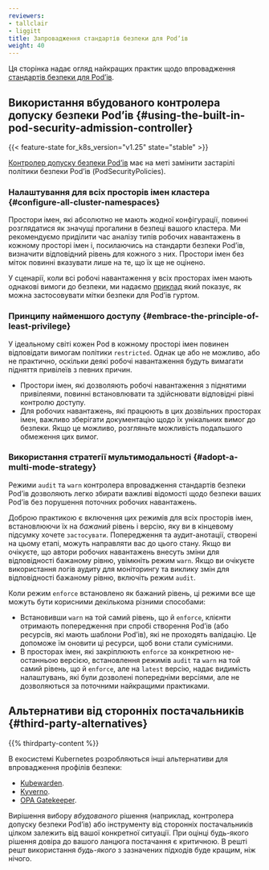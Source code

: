 ```yaml
---
reviewers:
- tallclair
- liggitt
title: Запровадження стандартів безпеки для Podʼів
weight: 40
---
```


<!-- overview -->

Ця сторінка надає огляд найкращих практик щодо впровадження [стандартів безпеки для Podʼів](/docs/concepts/security/pod-security-standards).

<!-- body -->

## Використання вбудованого контролера допуску безпеки Podʼів {#using-the-built-in-pod-security-admission-controller}

{{< feature-state for_k8s_version="v1.25" state="stable" >}}

[Контролер допуску безпеки Podʼів](/docs/reference/access-authn-authz/admission-controllers/#podsecurity) має на меті замінити застарілі політики безпеки Podʼів (PodSecurityPolicies).

### Налаштування для всіх просторів імен кластера {#configure-all-cluster-namespaces}

Простори імен, які абсолютно не мають жодної конфігурації, повинні розглядатися як значущі прогалини в безпеці вашого кластера. Ми рекомендуємо приділити час аналізу типів робочих навантажень в кожному просторі імен і, посилаючись на стандарти безпеки Podʼів, визначити відповідний рівень для кожного з них. Простори імен без міток повинні вказувати лише на те, що їх ще не оцінено.

У сценарії, коли всі робочі навантаження у всіх просторах імен мають однакові вимоги до безпеки, ми надаємо [приклад](/docs/tasks/configure-pod-container/enforce-standards-namespace-labels/#applying-to-all-namespaces) який показує, як можна застосовувати мітки безпеки для Podʼів гуртом.

### Принципу найменшого доступу {#embrace-the-principle-of-least-privilege}

У ідеальному світі кожен Pod в кожному просторі імен повинен відповідати вимогам політики `restricted`. Однак це або не можливо, або не практично, оскільки деякі робочі навантаження будуть вимагати підняття привілеїв з певних причин.

- Простори імен, які дозволяють робочі навантаження з піднятими привілеями, повинні встановлювати та здійснювати відповідні рівні контролю доступу.
- Для робочих навантажень, які працюють в цих дозвільних просторах імен, важливо зберігати документацію щодо їх унікальних вимог до безпеки. Якщо це можливо, розгляньте можливість подальшого обмеження цих вимог.

### Використання стратегії мультимодальності {#adopt-a-multi-mode-strategy}

Режими `audit` та `warn` контролера впровадження стандартів безпеки Podʼів дозволяють легко збирати важливі відомості щодо безпеки ваших Podʼів без порушення поточних робочих навантажень.

Доброю практикою є включення цих режимів для всіх просторів імен, встановлюючи їх на _бажаний_ рівень і версію, яку ви в кінцевому підсумку хочете `застосувати`. Попередження та аудит-анотації, створені на цьому етапі, можуть направляти вас до цього стану. Якщо ви очікуєте, що автори робочих навантажень внесуть зміни для відповідності бажаному рівню, увімкніть режим `warn`. Якщо ви очікуєте використання логів аудиту для моніторингу та виклику змін для відповідності бажаному рівню, включіть режим `audit`.

Коли режим `enforce` встановлено як бажаний рівень, ці режими все ще можуть бути корисними декількома різними способами:

- Встановивши `warn` на той самий рівень, що й `enforce`, клієнти отримають попередження при спробі створення Podʼів (або ресурсів, які мають шаблони Podʼів), які не проходять валідацію. Це допоможе їм оновити ці ресурси, щоб вони стали сумісними.
- В просторах імен, які закріплюють `enforce` за конкретною не-останньою версією, встановлення режимів `audit` та `warn` на той самий рівень, що й `enforce`, але на `latest` версію, надає видимість налаштувань, які були дозволені попередніми версіями, але не дозволяються за поточними найкращими практиками.

## Альтернативи від сторонніх постачальників {#third-party-alternatives}

{{% thirdparty-content %}}

В екосистемі Kubernetes розробляються інші альтернативи для впровадження профілів безпеки:

- [Kubewarden](https://github.com/kubewarden).
- [Kyverno](https://kyverno.io/policies/).
- [OPA Gatekeeper](https://github.com/open-policy-agent/gatekeeper).

Вирішення вибору _вбудованого_ рішення (наприклад, контролера допуску безпеки Podʼів) або інструменту від сторонніх постачальників цілком залежить від вашої конкретної ситуації. При оцінці будь-якого рішення довіра до вашого ланцюга постачання є критичною. В решті решт використання _будь-якого_ з зазначених підходів буде кращим, ніж нічого.
